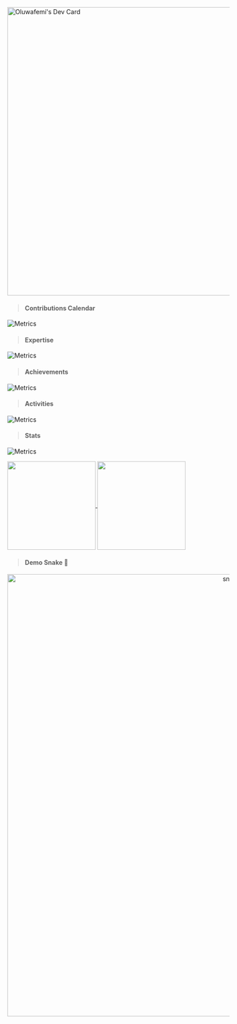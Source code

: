 <a href="https://app.daily.dev/oluwafemi"><img src="https://api.daily.dev/devcards/v2/if6VpnHYCwT7Ofg19R2IP.png?type=wide&r=mkd" width="652" alt="Oluwafemi's Dev Card"/></a>


> #### Contributions Calendar
![Metrics](studio/metrics.plugin.isocalendar.svg)

> #### Expertise
![Metrics](studio/metrics.plugin.topics.icons.svg)

> #### Achievements
![Metrics](studio/metrics.plugin.achievements.svg)

> #### Activities
![Metrics](studio/metrics.plugin.habits.charts.svg)

> #### Stats
![Metrics](studio/metrics.classic.svg)


<!-- 
[![Top Langs](https://github-readme-stats.vercel.app/api/top-langs/?username=Abytebel&langs_count=20&layout=donut)](https://github.com/Abytebel/github-readme-stats)
[![Femi's GitHub stats](https://github-readme-stats.vercel.app/api?username=Abytebel&show=reviews,discussions_started,discussions_answered,prs_merged,prs_merged_percentage&show_icons=true&theme=transparent)](https://github.com/Abytebel/github-readme-stats)

-->


<a href="https://github.com/Abytebel/github-readme-stats">
  <img height=200 align="center" src="https://github-readme-stats.vercel.app/api?username=Abytebel" />
</a>
<a href="https://github.com/Abytebel/convoychat">
  <img height=200 align="center" src="https://github-readme-stats.vercel.app/api/top-langs?username=Abytebel&layout=compact&langs_count=8&card_width=320" />
</a>

> #### Demo Snake 🐍
<p align="center">
  <!--credit to sammorozov-->
 <img width="1000" src="studio/github-snake.svg" alt="snake"/>
</p>


